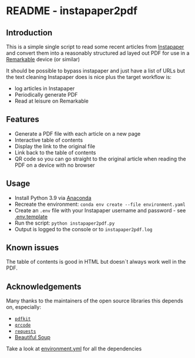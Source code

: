 # README - instapaper2pdf

## Introduction

This is a simple single script to read some recent articles from [Instapaper](https://www.instapaper.com) and convert them into a reasonably structured ad layed out PDF for use in a [Remarkable](https://remarkable.com/) device (or similar)

It should be possible to bypass instapaper and just have a list of URLs but the text cleaning Instapaper does is nice plus the target workflow is:

- log articles in Instapaper
- Periodically generate PDF
- Read at leisure on Remarkable

## Features

- Generate a PDF file with each article on a new page
- Interactive table of contents
- Display the link to the original file
- Link back to the table of contents
- QR code so you can go straight to the original article when reading the PDF on a device with no browser

## Usage

- Install Python 3.9 via [Anaconda](https://www.anaconda.com/products/individual)
- Recreate the environment: `conda env create --file environment.yaml`
- Create an `.env` file with your Instapaper username and password - see [.env.template](./.env.template)
- Run the script: `python instapaper2pdf.py`
- Output is logged to the console or to `instapaper2pdf.log`

## Known issues

The table of contents is good in HTML but doesn´t always work well in the PDF. 

## Acknowledgements

Many thanks to the maintainers of the open source libraries this depends on, especially:

- [`pdfkit`](https://github.com/JazzCore/python-pdfkit)
- [`qrcode`](https://github.com/lincolnloop/python-qrcode)
- [`requests`](https://docs.python-requests.org/en/master/index.html)
- [Beautiful Soup](https://www.crummy.com/software/BeautifulSoup/)

Take a look at [environment.yml](./environment.yml) for all the dependencies